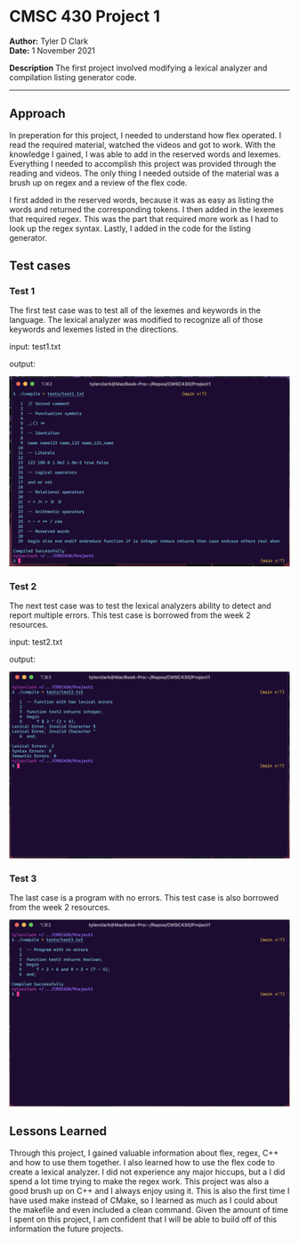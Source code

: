 # CMSC 430 Project 1

**Author:** Tyler D Clark  
**Date:** 1 November 2021

**Description** The first project involved modifying a lexical analyzer and compilation listing generator code.
___

## Approach

In preperation for this project, I needed to understand how flex operated. I read the required material, watched the videos and got to work. With the knowledge I gained, I was able to add in the reserved words and lexemes. Everything I needed to accomplish this project was provided through the reading and videos. The only thing I needed outside of the material was a brush up on regex and a review of the flex code.

I first added in the reserved words, because it was as easy as listing the words and returned the corresponding tokens. I then added in the lexemes that required regex. This was the part that required more work as I had to look up the regex syntax. Lastly, I added in the code for the listing generator.

## Test cases

### Test 1

The first test case was to test all of the lexemes and keywords in the language. The lexical analyzer was modified to recognize all of those keywords and lexemes listed in the directions.

input: test1.txt

output:

![test1](img/ss1.png)

### Test 2

The next test case was to test the lexical analyzers ability to detect and report multiple errors. This test case is borrowed from the week 2 resources.

input: test2.txt

output:

![test2](img/ss2.png)

### Test 3

The last case is a program with no errors. This test case is also borrowed from the week 2 resources.

![test3](img/ss3.png)

## Lessons Learned

Through this project, I gained valuable information about flex, regex, C++ and how to use them together. I also learned how to use the flex code to create a lexical analyzer. I did not experience any major hiccups, but a I did spend a lot time trying to make the regex work. This project was also a good brush up on C++ and I always enjoy using it. This is also the first time I have used make instead of CMake, so I learned as much as I could about the makefile and even included a clean command. Given the amount of time I spent on this project, I am confident that I will be able to build off of this information the future projects.
